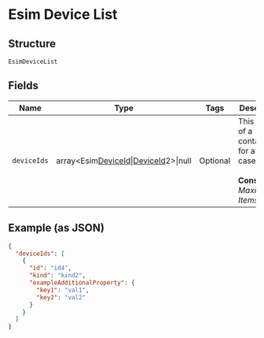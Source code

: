 
# Esim Device List

## Structure

`EsimDeviceList`

## Fields

| Name | Type | Tags | Description | Getter | Setter |
|  --- | --- | --- | --- | --- | --- |
| `deviceIds` | array<Esim[DeviceId](../../doc/models/device-id.md)\|[DeviceId](../../doc/models/device-id.md)2>\|null | Optional | This is Array of a container for any-of cases.<br><br>**Constraints**: *Maximum Items*: `100` | getDeviceIds(): ?array | setDeviceIds(?array deviceIds): void |

## Example (as JSON)

```json
{
  "deviceIds": [
    {
      "id": "id4",
      "kind": "kind2",
      "exampleAdditionalProperty": {
        "key1": "val1",
        "key2": "val2"
      }
    }
  ]
}
```

